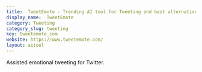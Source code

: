 ```yaml
---
title:  TweetEmote - Trending AI tool for Tweeting and best alternatives
display_name:  TweetEmote
category: Tweeting
category_slug: tweeting
key: tweetemote_com
website: https://www.tweetemote.com/
layout: aitool
---
```


Assisted emotional tweeting for Twitter.
